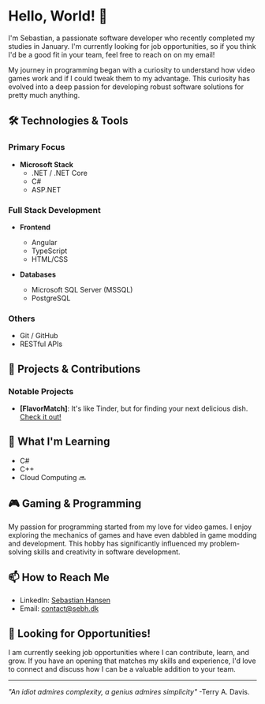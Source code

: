 # Hello, World! 👋

I'm Sebastian, a passionate software developer who recently completed my studies in January. I'm currently looking for job opportunities, so if you think I'd be a good fit in your team, feel free to reach on on my email!

My journey in programming began with a curiosity to understand how video games work and if I could tweak them to my advantage. This curiosity has evolved into a deep passion for developing robust software solutions for pretty much anything.

## 🛠 Technologies & Tools

### Primary Focus
- **Microsoft Stack**
  - .NET / .NET Core
  - C#
  - ASP.NET

### Full Stack Development
- **Frontend**
  - Angular
  - TypeScript
  - HTML/CSS

- **Databases**
  - Microsoft SQL Server (MSSQL)
  - PostgreSQL

### Others
- Git / GitHub
- RESTful APIs

## 🔭 Projects & Contributions

### Notable Projects
- **[FlavorMatch]**: It's like Tinder, but for finding your next delicious dish. [Check it out!](https://github.com/sebhansen/FlavorMatch)

## 🌱 What I'm Learning
- C#
- C++
- Cloud Computing 🔜

## 🎮 Gaming & Programming
My passion for programming started from my love for video games. I enjoy exploring the mechanics of games and have even dabbled in game modding and development. This hobby has significantly influenced my problem-solving skills and creativity in software development.

## 📫 How to Reach Me
- LinkedIn: [Sebastian Hansen](https://www.linkedin.com/in/sebastian-hansen-777905220/)
- Email: [contact@sebh.dk](mailto:contact@sebh.dk)

## 🚀 Looking for Opportunities!
I am currently seeking job opportunities where I can contribute, learn, and grow. If you have an opening that matches my skills and experience, I'd love to connect and discuss how I can be a valuable addition to your team. 

---

*"An idiot admires complexity, a genius admires simplicity"* -Terry A. Davis.
